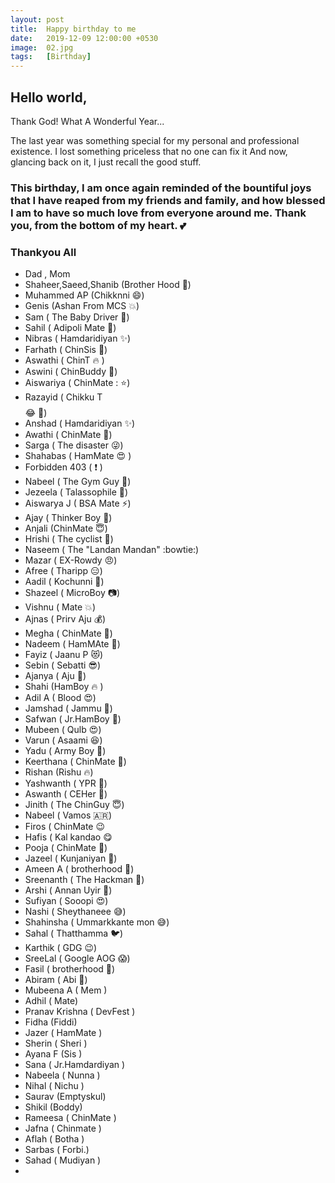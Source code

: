 ```yaml
---
layout: post
title:  Happy birthday to me
date:   2019-12-09 12:00:00 +0530
image:  02.jpg
tags:   [Birthday]
---
```

## Hello world,    
Thank God! What A Wonderful Year...

The last year was something special for my personal and professional existence.
I lost something priceless that no one can fix it  And now, glancing back on it, I just recall the good stuff.  
### This birthday, I am once again reminded of the bountiful joys that I have reaped from my friends and family, and how blessed I am to have so much love from everyone around me. Thank you, from the bottom of my heart. :two_hearts:  


### Thankyou All 

+ Dad , Mom
+ Shaheer,Saeed,Shanib (Brother Hood :muscle:)
+ Muhammed AP (Chikknni  :smile:)
+ Genis (Ashan From MCS  :collision:)
+ Sam ( The Baby Driver :car:)
+ Sahil ( Adipoli Mate  :boy:)
+ Nibras ( Hamdaridiyan  :sparkles:)
+ Farhath ( ChinSis  :heartbeat:)
+ Aswathi ( ChinT  :fire: )
+ Aswini ( ChinBuddy  :star2:)
+ Aiswariya ( ChinMate :  :star:)
+ Razayid ( Chikku T$$$$   :joy: :metal:)
+ Anshad ( Hamdaridiyan  :sparkles:)
+ Awathi ( ChinMate  :dizzy:)
+ Sarga ( The disaster  :stuck_out_tongue_winking_eye:)
+ Shahabas ( HamMate :heart_eyes: )
+ Forbidden 403 ( :exclamation: )
+ Nabeel ( The Gym Guy  :muscle:)
+ Jezeela ( Talassophile  :ocean:)
+ Aiswarya J ( BSA Mate  :zap:)
+ Ajay ( Thinker Boy  :star2:)
+ Anjali (ChinMate  :innocent:)
+ Hrishi ( The cyclist  :bicyclist:)
+ Naseem ( The "Landan Mandan"  :bowtie:)
+ Mazar ( EX-Rowdy :angry:)
+ Afree ( Tharipp  :expressionless:)
+ Aadil ( Kochunni  :cop:)
+ Shazeel ( MicroBoy  :camera:)
+ Vishnu ( Mate  :collision:)
+ Ajnas ( Prirv Aju  :moneybag:)
+ Megha ( ChinMate  :dizzy:)
+ Nadeem ( HamMAte  :high_brightness:)
+ Fayiz ( Jaanu P  :heart_eyes_cat:)
+ Sebin ( Sebatti  :sunglasses:)
+ Ajanya ( Aju  :raising_hand:)
+ Shahi (HamBoy  :fire: )
+ Adil A ( Blood  :heart_eyes:)
+ Jamshad ( Jammu  :heartbeat:)
+ Safwan ( Jr.HamBoy  :boy:)
+ Mubeen ( Qulb  :heart_eyes:)
+ Varun ( Asaami  :laughing:)
+ Yadu ( Army Boy  :see_no_evil:)
+ Keerthana ( ChinMate  :dizzy:)
+ Rishan (Rishu  :fire:)
+ Yashwanth ( YPR  :raised_hands:)
+ Aswanth ( CEHer  :eyes:)
+ Jinith ( The ChinGuy  :innocent:)
+ Nabeel ( Vamos 🇦🇷)
+ Firos ( ChinMate :wink:
+ Hafis ( Kal kandao :yum:
+ Pooja ( ChinMate  :star2:)
+ Jazeel ( Kunjaniyan  :boy:)
+ Ameen A ( brotherhood  :muscle:)
+ Sreenanth ( The Hackman  :metal:)
+ Arshi ( Annan Uyir  :raised_hands:)
+ Sufiyan ( Sooopi  :heart_eyes:)
+ Nashi ( Sheythaneee :sweat_smile:)
+ Shahinsha ( Ummarkkante mon  :sweat_smile:)
+ Sahal ( Thatthamma :bird:)
+ Karthik ( GDG  :wink:)
+ SreeLal ( Google AOG  :scream:)
+ Fasil ( brotherhood  :muscle:)
+ Abiram ( Abi  :dizzy:)
+ Mubeena A ( Mem )
+ Adhil ( Mate)
+ Pranav Krishna ( DevFest )
+ Fidha (Fiddi)
+ Jazer ( HamMate )
+ Sherin ( Sheri )
+ Ayana F (Sis )
+ Sana ( Jr.Hamdardiyan )
+ Nabeela ( Nunna )
+ Nihal ( Nichu )
+ Saurav (Emptyskul)
+ Shikil (Boddy)
+ Rameesa ( ChinMate )
+ Jafna ( Chinmate )
+ Aflah ( Botha )
+ Sarbas ( Forbi.)
+ Sahad ( Mudiyan )
+ 
